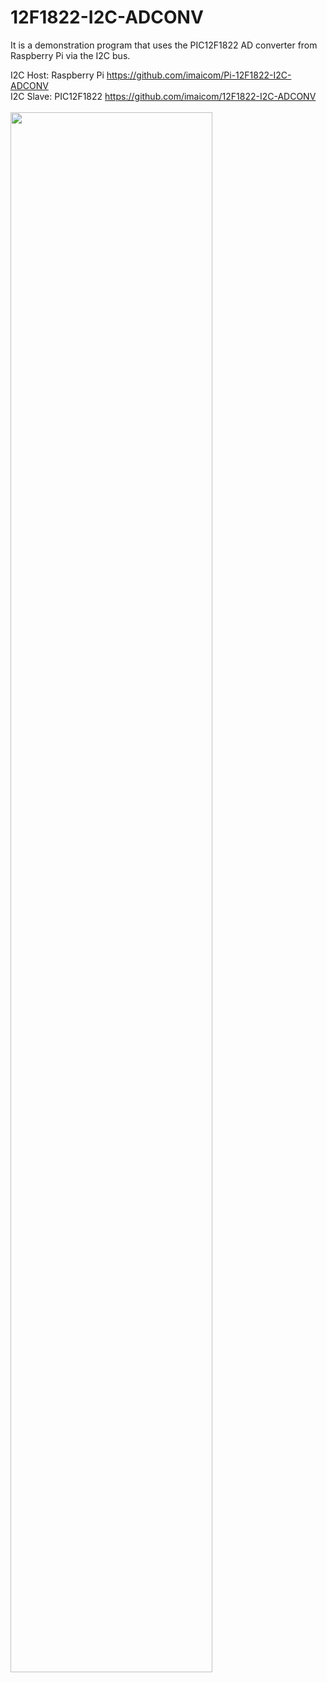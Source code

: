 # 12F1822-I2C-ADCONV

It is a demonstration program that uses the PIC12F1822 AD converter from Raspberry Pi via the I2C bus.

I2C Host:  Raspberry Pi https://github.com/imaicom/Pi-12F1822-I2C-ADCONV <br>
I2C Slave: PIC12F1822   https://github.com/imaicom/12F1822-I2C-ADCONV <br>
<br>
<img src="https://github.com/imaicom/Pi-12F1822-I2C-ADCONV/blob/master/12F1822-Curcuit.png" width="80%" height="80%" > <br>
